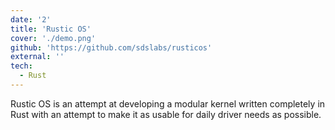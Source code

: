 ```yaml
---
date: '2'
title: 'Rustic OS'
cover: './demo.png'
github: 'https://github.com/sdslabs/rusticos'
external: ''
tech:
  - Rust
---
```


Rustic OS is an attempt at developing a modular kernel written completely in Rust with an attempt to make it as usable for daily driver needs as possible.
